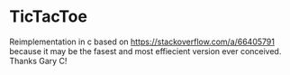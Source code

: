 # TicTacToe
Reimplementation in c based on https://stackoverflow.com/a/66405791 because it may be the fasest and most effiecient version ever conceived. Thanks Gary C!
